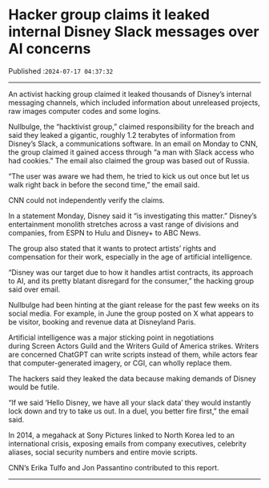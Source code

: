 # Hacker group claims it leaked internal Disney Slack messages over AI concerns

Published :`2024-07-17 04:37:32`

---

An activist hacking group claimed it leaked thousands of Disney’s internal messaging channels, which included information about unreleased projects, raw images computer codes and some logins.

Nullbulge, the “hacktivist group,” claimed responsibility for the breach and said they leaked a gigantic, roughly 1.2 terabytes of information from Disney’s Slack, a communications software. In an email on Monday to CNN, the group claimed it gained access through “a man with Slack access who had cookies.” The email also claimed the group was based out of Russia.

“The user was aware we had them, he tried to kick us out once but let us walk right back in before the second time,” the email said.

CNN could not independently verify the claims.

In a statement Monday, Disney said it “is investigating this matter.” Disney’s entertainment monolith stretches across a vast range of divisions and companies, from ESPN to Hulu and Disney+ to ABC News.

The group also stated that it wants to protect artists’ rights and compensation for their work, especially in the age of artificial intelligence.

“Disney was our target due to how it handles artist contracts, its approach to AI, and its pretty blatant disregard for the consumer,” the hacking group said over email.

Nullbulge had been hinting at the giant release for the past few weeks on its social media. For example, in June the group posted on X what appears to be visitor, booking and revenue data at Disneyland Paris.

Artificial intelligence was a major sticking point in negotiations during Screen Actors Guild and the Writers Guild of America strikes. Writers are concerned ChatGPT can write scripts instead of them, while actors fear that computer-generated imagery, or CGI, can wholly replace them.

The hackers said they leaked the data because making demands of Disney would be futile.

“If we said ‘Hello Disney, we have all your slack data’ they would instantly lock down and try to take us out. In a duel, you better fire first,” the email said.

In 2014, a megahack at Sony Pictures linked to North Korea led to an international crisis, exposing emails from company executives, celebrity aliases, social security numbers and entire movie scripts.

CNN’s Erika Tulfo and Jon Passantino contributed to this report.

---

